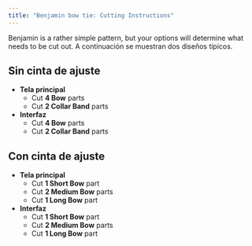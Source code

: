```yaml
---
title: "Benjamin bow tie: Cutting Instructions"
---
```


Benjamin is a rather simple pattern, but your options will determine what needs to be cut out. A continuación se muestran dos diseños típicos.

## Sin cinta de ajuste

- **Tela principal**
  - Cut **4 Bow** parts
  - Cut **2 Collar Band** parts
- **Interfaz**
  - Cut **4 Bow** parts
  - Cut **2 Collar Band** parts

## Con cinta de ajuste

- **Tela principal**
  - Cut **1 Short Bow** part
  - Cut **2 Medium Bow** parts
  - Cut **1 Long Bow** part
- **Interfaz**
  - Cut **1 Short Bow** part
  - Cut **2 Medium Bow** parts
  - Cut **1 Long Bow** part

